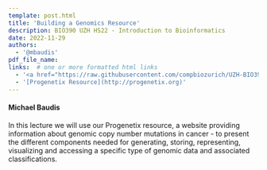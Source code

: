 ```yaml
---
template: post.html
title: 'Building a Genomics Resource'
description: BIO390 UZH HS22 - Introduction to Bioinformatics
date: 2022-11-29
authors:
  - '@mbaudis'
pdf_file_name:
links:  # one or more formatted html links
  - '<a href="https://raw.githubusercontent.com/compbiozurich/UZH-BIO390/master/course-material/2021-11-30___Michael-Baudis__Building-a-Genomics-Resource__UZH-BIO390-HS21-lecture-11.pdf">[2021 lecture slides]</a>'
  - '[Progenetix Resource](http://progenetix.org)'
---
```


#### Michael Baudis

In this lecture we will use our Progenetix resource, a website providing information
about genomic copy number mutations in cancer - to present the different components
needed for generating, storing, representing, visualizing and accessing a specific
type of genomic data and associated classifications.

<!--more-->
